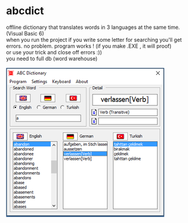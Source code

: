 # abcdict
offline dictionary that translates words in 3 languages at the same time. (Visual Basic 6)<br/>
when you run the project if you write some letter for searching you'll get errors. no problem. program works ! (if you make .EXE , it will proof)<br/>
or use your trick and close off errors :))<br/>
you need to full db (word warehouse)<br/><br/>
<img src="https://raw.githubusercontent.com/erorhan/abcdict/main/ABC_REK.png">
